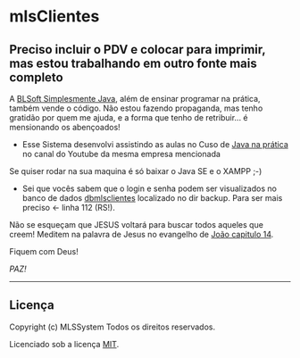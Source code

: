 # mlsClientes

## Preciso incluir o PDV e colocar para imprimir, mas estou trabalhando em outro fonte mais completo

A [BLSoft Simplesmente Java](https://blsoft.com.br/fontes/product-category/java/), além de ensinar programar na prática, também vende o código. Não estou fazendo propaganda, mas tenho gratidão por quem me ajuda, e a forma que tenho de retribuir... é mensionando os abençoados!

* Esse Sistema desenvolvi assistindo as aulas no Cuso de [Java na prática](https://www.youtube.com/playlist?list=PLt2CbMyJxu8hEvGlYo2YGLnYSHmNU4hk1) no  canal do Youtube da mesma empresa mencionada

Se quiser rodar na sua maquina é só baixar o Java SE e o XAMPP ;-)

* Sei que vocês sabem que o login e senha podem ser visualizados no banco de dados  [dbmlsclientes](https://github.com/mlssystem/mlsClientes/tree/master/MLSClientes/backup) localizado no dir backup. Para ser mais preciso <- linha 112 (RS!).

Não se esqueçam que JESUS voltará para buscar todos aqueles que creem! Meditem na palavra de Jesus no evangelho de [João capitulo 14](https://mlssystem.github.io/biblia.sagrada/joao/joao-14.html).

Fiquem com Deus!

_PAZ!_


---

## Licença

Copyright (c) MLSSystem Todos os direitos reservados.

Licenciado sob a licença [MIT](LICENSE.txt).
